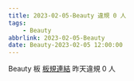 ```yaml
---
title: 2023-02-05-Beauty 違規 0 人
tags:
    - Beauty
abbrlink: 2023-02-05-Beauty
date: Beauty-2023-02-05 12:00:00
---
```

Beauty 板 [板規連結](https://www.ptt.cc/bbs/Beauty/M.1630069980.A.84B.html)
昨天違規 0 人
